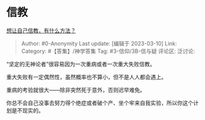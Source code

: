 # 信教
[想让自己信教，有什么方法？](https://www.zhihu.com/question/60608406/answer/2929304270)

> Author: #0-Anonymity
> Last update: [编辑于 2023-03-10]
> Link:
> Category: #【答集】/神学答集
> Tag: #3-信仰/3B-信与疑
> 评论区:
> 泛讨论:

“坚定的无神论者”很容易因为一次重病或者一次重大失败信教。

重大失败有一定偶然性，虽然概率也不算小，但不是人人都会遇上。

重病的考验就很大——除非突然死于意外，否则迟早难免。

你总不会自己没事去努力得个绝症或者破个产、坐个牢来自我实验，所以你这个计划是不现实的。
